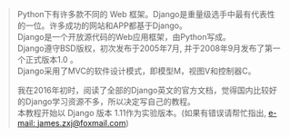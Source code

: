 > Python下有许多款不同的 Web 框架。Django是重量级选手中最有代表性的一位。许多成功的网站和APP都基于Django。  
> Django是一个开放源代码的Web应用框架，由Python写成。  
> Django遵守BSD版权，初次发布于2005年7月, 并于2008年9月发布了第一个正式版本1.0 。  
> Django采用了MVC的软件设计模式，即模型M，视图V和控制器C。
>
> 我在2016年初时，阅读了全部的Django英文的官方文档，觉得国内比较好的Django学习资源不多，所以决定写自己的教程。  
> 本教程开始以 Django 版本 1.11作为实验版本。\(如果有错误请帮忙指出, [e-mail: james.zxj@foxmail.com](mailto:james.zxj@foxmail.com)\)




